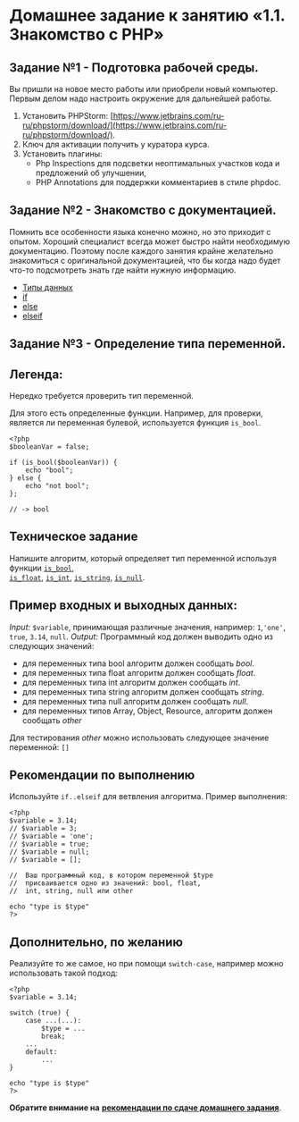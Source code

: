 # Домашнее задание к занятию «1.1. Знакомство с PHP»

## Задание №1 - Подготовка рабочей среды.

Вы пришли на новое место работы или приобрели новый компьютер.
Первым делом надо настроить окружение для дальнейшей работы. 

1. Установить PHPStorm: [https://www.jetbrains.com/ru-ru/phpstorm/download/](https://www.jetbrains.com/ru-ru/phpstorm/download/).
1. Ключ для активации получить у куратора курса.  
1. Установить плагины:
    - Php Inspections для подсветки неоптимальных участков кода и предложений об улучшении,
    - PHP Annotations для поддержки комментариев в стиле phpdoc.

## Задание №2 - Знакомство с документацией.
Помнить все особенности языка конечно можно, но это приходит с опытом. 
Хороший специалист всегда может быстро найти необходимую документацию. 
Поэтому после каждого занятия крайне желательно знакомиться с оригинальной документацией, что бы когда надо будет 
что-то подсмотреть знать где найти нужную информацию. 
* [Типы данных](https://www.php.net/manual/ru/language.types.php)
* [if](https://www.php.net/manual/ru/control-structures.if.php)
* [else](https://www.php.net/manual/ru/control-structures.else.php)
* [elseif](https://www.php.net/manual/ru/control-structures.elseif.php)

## Задание №3 - Определение типа переменной.

## Легенда:
Нередко требуется проверить тип переменной.

Для этого есть определенные функции.
Например, для проверки, является ли переменная булевой, используется функция `is_bool`.
```php=
<?php
$booleanVar = false;

if (is_bool($booleanVar)) {
    echo "bool";
} else {
    echo "not bool";
};

// -> bool
```

## Техническое задание
Напишите алгоритм, который определяет тип переменной используя функции 
[`is_bool`](https://secure.php.net/manual/ru/function.is-bool.php),  
[`is_float`](https://secure.php.net/manual/ru/function.is-float.php), 
[`is_int`](https://secure.php.net/manual/ru/function.is-int.php), 
[`is_string`](https://secure.php.net/manual/ru/function.is-string.php), 
[`is_null`](https://secure.php.net/manual/ru/function.is-null.php).

## Пример входных и выходных данных:
_Input:_ `$variable`, принимающая различные значения, например: `1`,`'one'`, `true`, `3.14`, `null`.
_Output:_ Программный код должен выводить одно из следующих значений:
* для переменных типа bool алгоритм должен сообщать _bool_.
* для переменных типа float алгоритм должен сообщать _float_.
* для переменных типа int алгоритм должен сообщать _int_.
* для переменных типа string алгоритм должен сообщать _string_.
* для переменных типа null алгоритм должен сообщать _null_.
* для переменных типов Array, Object, Resource, алгоритм должен сообщать _other_

Для тестирования _other_ можно использовать следующее значение переменной: `[]`

## Рекомендации по выполнению
Используйте `if..elseif` для ветвления алгоритма.
Пример выполнения:
```php=
<?php
$variable = 3.14;
// $variable = 3;
// $variable = 'one';
// $variable = true;
// $variable = null;
// $variable = [];

//  Ваш программный код, в котором переменной $type
//  присваивается одно из значений: bool, float, 
//  int, string, null или other

echo "type is $type"
?>
```

## Дополнительно, по желанию
Реализуйте то же самое, но при помощи `switch-case`, например можно использовать такой подход:
```php=
<?php
$variable = 3.14;

switch (true) {
    case ...(...):
        $type = ...
        break;
    ...
    default:
        ... 
}

echo "type is $type"
?>

```

**Обратите внимание на** [**рекомендации по сдаче домашнего задания**](../homework.md).